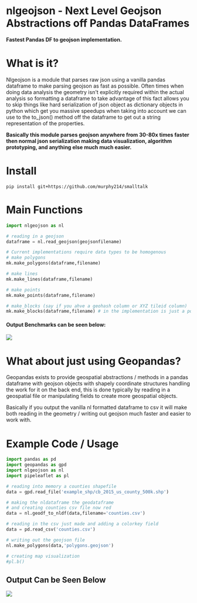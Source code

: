 # nlgeojson - Next Level Geojson Abstractions off Pandas DataFrames 
**Fastest Pandas DF to geojson implementation.**

# What is it?
Nlgeojson is a module that parses raw json using a vanilla pandas dataframe to make parsing geojson as fast as possible. Often times when doing data analysis the geometry isn't explicitly required within the actual analysis so formatting a dataframe to take advantage of this fact allows you to skip things like hard serialization of json object as dictionary objects in python which get you massive speedups when taking into account we can use to the to_json() method off the dataframe to get out a string representation of the properties. 

**Basically this module parses geojson anywhere from 30-80x times faster then normal json serialization making data visualization, algorithm prototyping, and anything else much much easier.** 

# Install
``` 
pip install git+https://github.com/murphy214/smalltalk
```

# Main Functions 

```python 
import nlgeojson as nl

# reading in a geojson
dataframe = nl.read_geojson(geojsonfilename)

# Current implementations require data types to be homogenous
# make polygons
mk.make_polygons(dataframe,filename)

# make lines 
mk.make_lines(dataframe,filename)

# make points 
mk.make_points(dataframe,filename)

# make_blocks (say if you ahve a geohash column or XYZ tileid column)
mk.make_blocks(dataframe,filename) # in the implementation is just a polygon but looks for the two fields
```

#### Output Benchmarks can be seen below:
![](https://cloud.githubusercontent.com/assets/10904982/22404494/e74c89b0-e5ff-11e6-92c3-f628cda9a6ae.png)

# What about just using Geopandas?

Geopandas exists to provide geospatial abstractions / methods in a pandas dataframe with geojson objects with shapely coordinate structures handling the work for it on the back end, this is done typically by reading in a geospatial file or manipulating fields to create more geospatial objects.

Basically if you output the vanilla nl formatted dataframe to csv it will make both reading in the geometry / writing out geojson much faster and easier to work with. 



# Example Code / Usage
```python
import pandas as pd
import geopandas as gpd
import nlgeojson as nl
import pipeleaflet as pl

# reading into memory a counties shapefile
data = gpd.read_file('example_shp/cb_2015_us_county_500k.shp')

# making the nldataframe the geodataframe
# and creating counties csv file now red
data = nl.geodf_to_nldf(data,filename='counties.csv')

# reading in the csv just made and adding a colorkey field
data = pd.read_csv('counties.csv')

# writing out the geojson file
nl.make_polygons(data,'polygons.geojson')

# creating map visualization
#pl.b()
```
## Output Can be Seen Below
![](https://cloud.githubusercontent.com/assets/10904982/22404535/a643bb22-e600-11e6-8451-f0ac7c4ad112.png)


